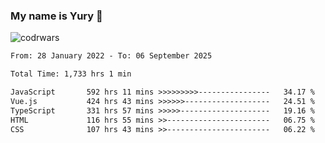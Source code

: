 ### My name is Yury 👋 
![codrwars](https://www.codewars.com/users/litury/badges/micro) 


<!--START_SECTION:waka-->

```txt
From: 28 January 2022 - To: 06 September 2025

Total Time: 1,733 hrs 1 min

JavaScript       592 hrs 11 mins >>>>>>>>>----------------   34.17 %
Vue.js           424 hrs 43 mins >>>>>>-------------------   24.51 %
TypeScript       331 hrs 57 mins >>>>>--------------------   19.16 %
HTML             116 hrs 55 mins >>-----------------------   06.75 %
CSS              107 hrs 43 mins >>-----------------------   06.22 %
```

<!--END_SECTION:waka-->

